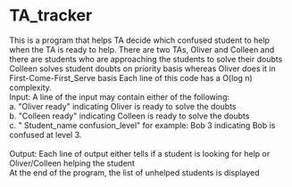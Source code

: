 # TA_tracker

This is a program that helps TA decide which confused student to help when the TA is ready to help.
There are two TAs, Oliver and Colleen and there are students who are approaching the students to solve their doubts
Colleen solves student doubts on priority basis whereas Oliver does it in First-Come-First_Serve basis
Each line of this code has a O(log n) complexity.
<br />
Input:
A line of the input may contain either of the following: <br />
  a. "Oliver ready" indicating Oliver is ready to solve the doubts <br />
  b. "Colleen ready" indicating Colleen is ready to solve the doubts <br />
  c. " Student_name confusion_level"  for example: Bob 3 indicating Bob is confused at level 3.<br />
<br /> 
Output:
Each line of output either tells if a student is looking for help or Oliver/Colleen helping the student <br />
At the end of the program, the list of unhelped students is displayed <br />
